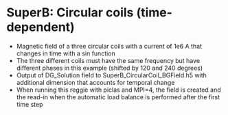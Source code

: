 # SuperB: Circular coils (time-dependent)
- Magnetic field of a three circular coils with a current of 1e6 A that changes in time with a sin function
- The three different coils must have the same frequency but have different phases in this example (shifted by 120 and 240 degrees)
- Output of DG_Solution field to SuperB_CircularCoil_BGField.h5 with additional dimension that accounts for temporal change
- When running this reggie with piclas and MPI=4, the field is created and the read-in when the automatic load balance is performed
after the first time step
